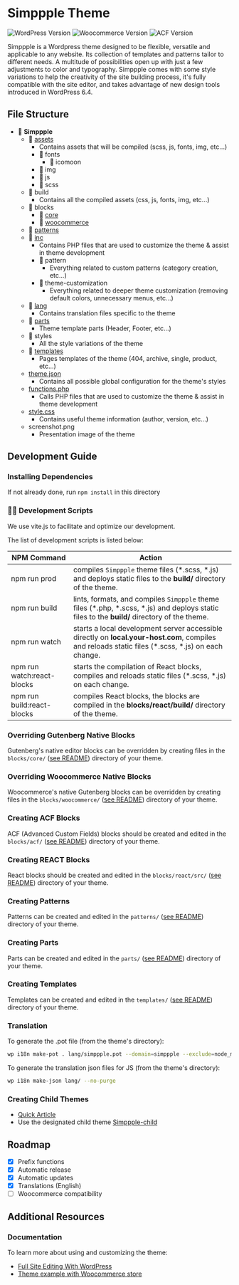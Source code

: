 # Simppple Theme

![WordPress Version](https://img.shields.io/badge/wordpress-%3E%3D%206.4-blue)
![Woocommerce Version](https://img.shields.io/badge/woocommerce-%3E%3D%208.0-purple)
![ACF Version](https://img.shields.io/badge/acf-%3E%3D%206.0-cyan)

Simppple is a Wordpress theme designed to be flexible, versatile and applicable to any website.
Its collection of templates and patterns tailor to different needs.
A multitude of possibilities open up with just a few adjustments to color and typography.
Simppple comes with some style variations to help the creativity of the site building process, it's fully compatible with the site editor, and takes advantage of new design tools introduced in WordPress 6.4.

## File Structure

- 📂 **Simppple**
  - 📂 [assets](./assets/)
    - Contains assets that will be compiled (scss, js, fonts, img, etc...)
    - 📂 fonts
      - 📂 icomoon
    - 📂 img
    - 📂 js
    - 📂 scss
  - 📂 build
    - Contains all the compiled assets (css, js, fonts, img, etc...)
  - 📂 blocks
    - 📂 [core](./blocks/core/README.md)
    - 📂 [woocommerce](./blocks/woocommerce/README.md)
  - 📂 [patterns](./patterns/README.md)
  - 📂 [inc](./inc/)
    - Contains PHP files that are used to customize the theme & assist in theme development
    - 📂 pattern
      - Everything related to custom patterns (category creation, etc...)
    - 📂 theme-customization
      - Everything related to deeper theme customization (removing default colors, unnecessary menus, etc...)
  - 📂 [lang](./lang/)
    - Contains translation files specific to the theme
  - 📂 [parts](./parts/README.md)
    - Theme template parts (Header, Footer, etc...)
  - 📂 styles
    - All the style variations of the theme
  - 📂 [templates](./templates/README.md)
    - Pages templates of the theme (404, archive, single, product, etc...)
  - [theme.json](./theme.json)
    - Contains all possible global configuration for the theme's styles
  - [functions.php](./functions.php)
    - Calls PHP files that are used to customize the theme & assist in theme development
  - [style.css](./style.css)
    - Contains useful theme information (author, version, etc...)
  - screenshot.png
    - Presentation image of the theme

## Development Guide

### Installing Dependencies

If not already done, run `npm install` in this directory

### 🧙‍♂️ Development Scripts

We use vite.js to facilitate and optimize our development.

The list of development scripts is listed below:

| NPM Command                | Action                                                                                                                                               |
| -------------------------- | ---------------------------------------------------------------------------------------------------------------------------------------------------- |
| npm run prod               | compiles `Simppple` theme files (\*.scss, \*.js) and deploys static files to the **build/** directory of the theme.                                  |
| npm run build              | lints, formats, and compiles `Simppple` theme files (\*.php, \*.scss, \*.js) and deploys static files to the **build/** directory of the theme.      |
| npm run watch              | starts a local development server accessible directly on **local.your-host.com**, compiles and reloads static files (\*.scss, \*.js) on each change. |
| npm run watch:react-blocks | starts the compilation of React blocks, compiles and reloads static files (\*.scss, \*.js) on each change.                                           |
| npm run build:react-blocks | compiles React blocks, the blocks are compiled in the **blocks/react/build/** directory of the theme.                                                |

### Overriding Gutenberg Native Blocks

Gutenberg's native editor blocks can be overridden by creating files in the `blocks/core/` ([see README](./blocks/core/README.md)) directory of your theme.

### Overriding Woocommerce Native Blocks

Woocommerce's native Gutenberg blocks can be overridden by creating files in the `blocks/woocommerce/` ([see README](./blocks/woocommerce/README.md)) directory of your theme.

### Creating ACF Blocks

ACF (Advanced Custom Fields) blocks should be created and edited in the `blocks/acf/` ([see README](./blocks/acf/README.md)) directory of your theme.

### Creating REACT Blocks

React blocks should be created and edited in the `blocks/react/src/` ([see README](./blocks/react/src/README.md)) directory of your theme.

### Creating Patterns

Patterns can be created and edited in the `patterns/` ([see README](./patterns/README.md)) directory of your theme.

### Creating Parts

Parts can be created and edited in the `parts/` ([see README](./parts/README.md)) directory of your theme.

### Creating Templates

Templates can be created and edited in the `templates/` ([see README](./templates/README.md)) directory of your theme.

### Translation

To generate the .pot file (from the theme's directory):

```bash
wp i18n make-pot . lang/simppple.pot --domain=simppple --exclude=node_modules,vendor,lang --include=*.php,blocks,build
```

To generate the translation json files for JS (from the theme's directory):

```bash
wp i18n make-json lang/ --no-purge
```

### Creating Child Themes

- [Quick Article](https://fullsiteediting.com/lessons/child-themes/#h-what-type-of-child-themes-can-i-create)
- Use the designated child theme [Simppple-child](https://github.com/LaTableRouge/Simppple-child)

## Roadmap

- [x] Prefix functions
- [x] Automatic release
- [x] Automatic updates
- [x] Translations (English)
- [ ] Woocommerce compatibility

## Additional Resources

### Documentation

To learn more about using and customizing the theme:

- [Full Site Editing With WordPress](https://fullsiteediting.com/)
- [Theme example with Woocommerce store](https://themedemos.com/jace/)
